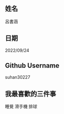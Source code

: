 姓名
----
呂書涵

日期
----
2022/09/24

Github Username
---------------
suhan30227

我最喜歡的三件事
---------------
睡覺 滑手機 排球